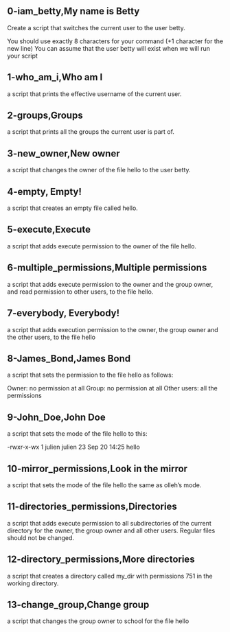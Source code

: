 ## 0-iam_betty,My name is Betty
Create a script that switches the current user to the user betty.

You should use exactly 8 characters for your command (+1 character for the new line)
You can assume that the user betty will exist when we will run your script
## 1-who_am_i,Who am I
a script that prints the effective username of the current user.
## 2-groups,Groups
a script that prints all the groups the current user is part of.
## 3-new_owner,New owner
a script that changes the owner of the file hello to the user betty.
## 4-empty, Empty!
a script that creates an empty file called hello.
## 5-execute,Execute
a script that adds execute permission to the owner of the file hello.
## 6-multiple_permissions,Multiple permissions
a script that adds execute permission to the owner and the group owner, and read permission to other users, to the file hello.
## 7-everybody, Everybody!
a script that adds execution permission to the owner, the group owner and the other users, to the file hello
## 8-James_Bond,James Bond
a script that sets the permission to the file hello as follows:

Owner: no permission at all
Group: no permission at all
Other users: all the permissions
## 9-John_Doe,John Doe
a script that sets the mode of the file hello to this:

-rwxr-x-wx 1 julien julien 23 Sep 20 14:25 hello
## 10-mirror_permissions,Look in the mirror
a script that sets the mode of the file hello the same as olleh’s mode.
## 11-directories_permissions,Directories
a script that adds execute permission to all subdirectories of the current directory for the owner, the group owner and all other users. Regular files should not be changed.
## 12-directory_permissions,More directories
a script that creates a directory called my_dir with permissions 751 in the working directory.
## 13-change_group,Change group
a script that changes the group owner to school for the file hello

